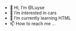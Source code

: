 - 👋 Hi, I’m @Luyse
- 👀 I’m interested in cars
- 🌱 I’m currently learning HTML
- 📫 How to reach me ...

<!---
Luyse/Luyse is a ✨ special ✨ repository because its `README.md` (this file) appears on your GitHub profile.
You can click the Preview link to take a look at your changes.
--->
